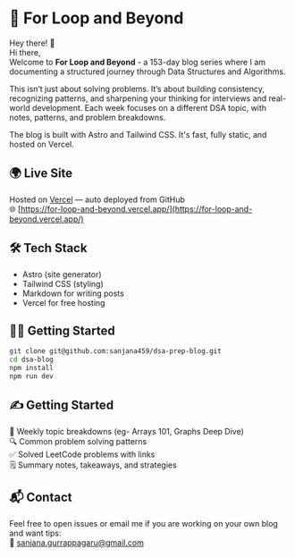 # 🔁 For Loop and Beyond

Hey there! 👋  
Hi there,  
Welcome to **For Loop and Beyond** - a 153-day blog series where I am documenting a structured journey through Data Structures and Algorithms.

This isn’t just about solving problems. It’s about building consistency, recognizing patterns, and sharpening your thinking for interviews and real-world development. Each week focuses on a different DSA topic, with notes, patterns, and problem breakdowns.

The blog is built with Astro and Tailwind CSS. It's fast, fully static, and hosted on Vercel.


## 🌍 Live Site
Hosted on [Vercel](https://vercel.com) — auto deployed from GitHub  
🌐 [https://for-loop-and-beyond.vercel.app/](https://for-loop-and-beyond.vercel.app/)

## 🛠️ Tech Stack
- Astro (site generator)
- Tailwind CSS (styling)
- Markdown for writing posts
- Vercel for free hosting

## 🏃‍♂️ Getting Started

```bash
git clone git@github.com:sanjana459/dsa-prep-blog.git
cd dsa-blog
npm install
npm run dev
```

## ✍️ Getting Started
📅 Weekly topic breakdowns (eg- Arrays 101, Graphs Deep Dive)   
🔍 Common problem solving patterns  
✅ Solved LeetCode problems with links  
🗒️ Summary notes, takeaways, and strategies  

## 📬 Contact
Feel free to open issues or email me if you are working on your own blog and want tips:  
  📧 sanjana.gurrappagaru@gmail.com

